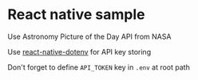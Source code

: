 # React native sample

Use Astronomy Picture of the Day API from NASA

Use [react-native-dotenv](https://github.com/timbrandin/expo-dotenv) for API key storing

Don't forget to define `API_TOKEN` key in `.env` at root path
